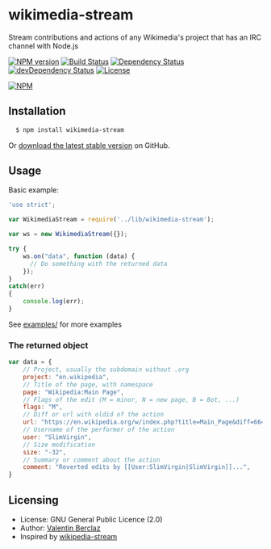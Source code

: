 wikimedia-stream
======
Stream contributions and actions of any Wikimedia's project that has an IRC channel with Node.js

[![NPM version](https://badge.fury.io/js/wikimedia-stream.png)](http://badge.fury.io/js/wikimedia-stream)
[![Build Status](https://api.travis-ci.org/ValentinBrclz/wikimedia-stream.png)](http://travis-ci.org/ValentinBrclz/wikimedia-stream)
[![Dependency Status](https://img.shields.io/david/ValentinBrclz/wikimedia-stream.svg?style=flat)](https://david-dm.org/ValentinBrclz/wikimedia-stream#info=Dependencies)
[![devDependency Status](https://img.shields.io/david/dev/ValentinBrclz/wikimedia-stream.svg?style=flat)](https://david-dm.org/ValentinBrclz/wikimedia-stream#info=devDependencies)
[![License](https://img.shields.io/badge/license-GPLv2-blue.svg?style=flat)](http://opensource.org/licenses/GPL-2.0)

[![NPM](https://nodei.co/npm/wikimedia-stream.png?downloads=true&downloadRank=true)](https://nodei.co/npm/wikimedia-stream/)

## Installation
``` bash
  $ npm install wikimedia-stream
```

Or [download the latest stable version](https://github.com/ValentinBrclz/wikimedia-stream/releases) on GitHub.

## Usage

Basic example:
```javascript
'use strict';

var WikimediaStream = require('../lib/wikimedia-stream');

var ws = new WikimediaStream({});

try {
	ws.on("data", function (data) {
	  // Do something with the returned data
	});
}
catch(err)
{
	console.log(err);
}
```
See [examples/](https://github.com/ValentinBrclz/wikimedia-stream/blob/master/examples/) for more examples

### The returned object
```javascript
var data = {
	// Project, usually the subdomain without .org
	project: "en.wikipedia",
	// Title of the page, with namespace
	page: "Wikipedia:Main Page",
	// Flags of the edit (M = minor, N = new page, B = Bot, ...)
	flags: "M",
	// Diff or url with oldid of the action
	url: "https://en.wikipedia.org/w/index.php?title=Main_Page&diff=664887982&oldid=664887812",
	// Username of the performer of the action
	user: "SlimVirgin",
	// Size modification
	size: "-32",
	// Summary or comment about the action
	comment: "Reverted edits by [[User:SlimVirgin|SlimVirgin]]...",
}
```

## Licensing
* License: GNU General Public Licence (2.0)
* Author: [Valentin Berclaz](https://github.com/ValentinBrclz)
* Inspired by [wikipedia-stream](https://github.com/arscan/wikipedia-stream)
